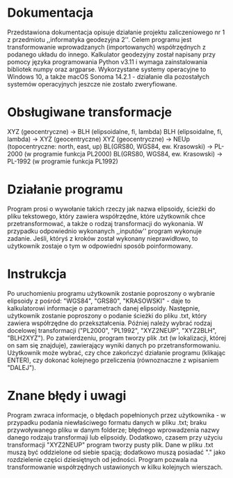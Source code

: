 # Dokumentacja
Przedstawiona dokumentacja opisuje działanie projektu zaliczeniowego nr 1 z przedmiotu ,,informatyka geodezyjna 2''. Celem programu jest transformowanie wprowadzanych (importowanych) współrzędnych z podanego układu do innego. Kalkulator geodezyjny został napisany przy pomocy języka programowania Python v3.11 i wymaga zainstalowania bibliotek numpy oraz argparse. Wykorzystane systemy operacyjne to Windows 10, a także macOS Sonoma 14.2.1 - działanie dla pozostałych systemów operacyjnych jeszcze nie zostało zweryfiowane.  
# Obsługiwane transformacje
XYZ (geocentryczne) -> BLH (elipsoidalne, fi, lambda)
BLH (elipsoidalne, fi, lambda) -> XYZ (geocentryczne)
XYZ (geocentryczne) -> NEUp (topocentryczne: north, east, up)
BL(GRS80, WGS84, ew. Krasowski) -> PL-2000 (w programie funkcja PL2000)
BL(GRS80, WGS84, ew. Krasowski) -> PL-1992 (w programie funkcja PL1992)

# Działanie programu
Program prosi o wywołanie takich rzeczy jak nazwa elipsoidy, ścieżki do pliku tekstowego, który zawiera współrzędne, które użytkownik chce przetransformować, a także o rodzaj transformacji do wykonania. W przypadku odpowiednio wykonanych ,,inputów'' program wykonuje zadanie. Jeśli, któryś z kroków został wykonany nieprawidłowo, to użytkownik zostaje o tym w odpowiedni sposób poinformowany.

# Instrukcja
Po uruchomieniu programu użytkownik zostanie poproszony o wybranie elipsoidy z pośród: "WGS84", "GRS80", "KRASOWSKI" - daje to kalkulatorowi informacje o parametrach danej elipsoidy. Następnie, użytkownik zostanie poproszony o podanie ścieżki do pliku .txt, który zawiera współrzędne do przekształcenia. Później należy wybrać rodzaj docelowej transformacji ("PL2000", "PL1992", "XYZ2NEUP", "XYZ2BLH", "BLH2XYZ"). Po zatwierdzeniu, program tworzy plik .txt (w lokalizacji, której on sam się znajduje), zawierający wyniki danych po przetransformowaniu. Użytkownik może wybrać, czy chce zakończyć działanie programu (klikając ENTER), czy dokonać kolejnego przeliczenia (równoznaczne z wpisaniem "DALEJ").

# Znane błędy i uwagi
Program zwraca informacje, o błędach popełnionych przez użytkownika - w przypadku podania niewłaściwego formatu danych w pliku .txt; braku przywoływanego pliku w danym folderze; błędnego wprowadzenia nazwy danego rodzaju transformaji lub elipsoidy. Dodatkowo, czasem przy użyciu transformacji "XYZ2NEUP" program tworzy pusty plik.
Dane w pliku .txt muszą być oddzielone od siebie spacją; dodatkowo muszą posiadać "." jako rozdzielenie części dziesiętnych od jedności.
Program pozwala na transformowanie współrzędnych ustawionych w kilku kolejnych wierszach. 

